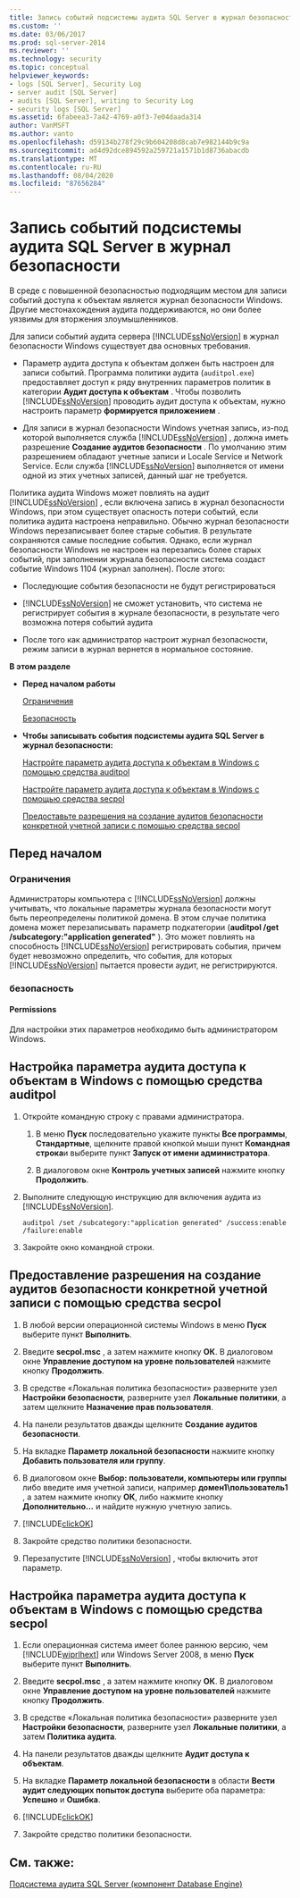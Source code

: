 ```yaml
---
title: Запись событий подсистемы аудита SQL Server в журнал безопасности | Документация Майкрософт
ms.custom: ''
ms.date: 03/06/2017
ms.prod: sql-server-2014
ms.reviewer: ''
ms.technology: security
ms.topic: conceptual
helpviewer_keywords:
- logs [SQL Server], Security Log
- server audit [SQL Server]
- audits [SQL Server], writing to Security Log
- security logs [SQL Server]
ms.assetid: 6fabeea3-7a42-4769-a0f3-7e04daada314
author: VanMSFT
ms.author: vanto
ms.openlocfilehash: d59134b278f29c9b604208d8cab7e982144b9c9a
ms.sourcegitcommit: ad4d92dce894592a259721a1571b1d8736abacdb
ms.translationtype: MT
ms.contentlocale: ru-RU
ms.lasthandoff: 08/04/2020
ms.locfileid: "87656284"
---
```

# <a name="write-sql-server-audit-events-to-the-security-log"></a>Запись событий подсистемы аудита SQL Server в журнал безопасности
  В среде с повышенной безопасностью подходящим местом для записи событий доступа к объектам является журнал безопасности Windows. Другие местонахождения аудита поддерживаются, но они более уязвимы для вторжения злоумышленников.  
  
 Для записи событий аудита сервера [!INCLUDE[ssNoVersion](../../../includes/ssnoversion-md.md)] в журнал безопасности Windows существует два основных требования.  
  
-   Параметр аудита доступа к объектам должен быть настроен для записи событий. Программа политики аудита (`auditpol.exe`) предоставляет доступ к ряду внутренних параметров политик в категории **Аудит доступа к объектам** . Чтобы позволить [!INCLUDE[ssNoVersion](../../../includes/ssnoversion-md.md)] проводить аудит доступа к объектам, нужно настроить параметр **формируется приложением** .  
  
-   Для записи в журнал безопасности Windows учетная запись, из-под которой выполняется служба [!INCLUDE[ssNoVersion](../../../includes/ssnoversion-md.md)] , должна иметь разрешение **Создание аудитов безопасности** . По умолчанию этим разрешением обладают учетные записи и Locale Service и Network Service. Если служба [!INCLUDE[ssNoVersion](../../../includes/ssnoversion-md.md)] выполняется от имени одной из этих учетных записей, данный шаг не требуется.  
  
 Политика аудита Windows может повлиять на аудит [!INCLUDE[ssNoVersion](../../../includes/ssnoversion-md.md)] , если включена запись в журнал безопасности Windows, при этом существует опасность потери событий, если политика аудита настроена неправильно. Обычно журнал безопасности Windows перезаписывает более старые события. В результате сохраняются самые последние события. Однако, если журнал безопасности Windows не настроен на перезапись более старых событий, при заполнении журнала безопасности система создаст событие Windows 1104 (журнал заполнен). После этого:  
  
-   Последующие события безопасности не будут регистрироваться  
  
-   [!INCLUDE[ssNoVersion](../../../includes/ssnoversion-md.md)] не сможет установить, что система не регистрирует события в журнале безопасности, в результате чего возможна потеря событий аудита  
  
-   После того как администратор настроит журнал безопасности, режим записи в журнал вернется в нормальное состояние.  
  
 **В этом разделе**  
  
-   **Перед началом работы**  
  
     [Ограничения](#Restrictions)  
  
     [Безопасность](#Security)  
  
-   **Чтобы записывать события подсистемы аудита SQL Server в журнал безопасности:**  
  
     [Настройте параметр аудита доступа к объектам в Windows с помощью средства auditpol](#auditpolAccess)  
  
     [Настройте параметр аудита доступа к объектам в Windows с помощью средства secpol](#secpolAccess)  
  
     [Предоставьте разрешения на создание аудитов безопасности конкретной учетной записи с помощью средства secpol](#secpolPermission)  
  
##  <a name="before-you-begin"></a><a name="BeforeYouBegin"></a> Перед началом  
  
###  <a name="limitations-and-restrictions"></a><a name="Restrictions"></a> Ограничения  
 Администраторы компьютера с [!INCLUDE[ssNoVersion](../../../includes/ssnoversion-md.md)] должны учитывать, что локальные параметры журнала безопасности могут быть переопределены политикой домена. В этом случае политика домена может перезаписывать параметр подкатегории (**auditpol /get /subcategory:"application generated"** ). Это может повлиять на способность [!INCLUDE[ssNoVersion](../../../includes/ssnoversion-md.md)] регистрировать события, причем будет невозможно определить, что события, для которых [!INCLUDE[ssNoVersion](../../../includes/ssnoversion-md.md)] пытается провести аудит, не регистрируются.  
  
###  <a name="security"></a><a name="Security"></a> безопасность  
  
####  <a name="permissions"></a><a name="Permissions"></a> Permissions  
 Для настройки этих параметров необходимо быть администратором Windows.  
  
##  <a name="to-configure-the-audit-object-access-setting-in-windows-using-auditpol"></a><a name="auditpolAccess"></a> Настройка параметра аудита доступа к объектам в Windows с помощью средства auditpol  
  
1.  Откройте командную строку с правами администратора.  
  
    1.  В меню **Пуск** последовательно укажите пункты **Все программы**, **Стандартные**, щелкните правой кнопкой мыши пункт **Командная строка**и выберите пункт **Запуск от имени администратора**.  
  
    2.  В диалоговом окне **Контроль учетных записей** нажмите кнопку **Продолжить**.  
  
2.  Выполните следующую инструкцию для включения аудита из [!INCLUDE[ssNoVersion](../../../includes/ssnoversion-md.md)].  
  
    ```  
    auditpol /set /subcategory:"application generated" /success:enable /failure:enable  
    ```  
  
3.  Закройте окно командной строки.  
  
##  <a name="to-grant-the-generate-security-audits-permission-to-an-account-using-secpol"></a><a name="secpolAccess"></a> Предоставление разрешения на создание аудитов безопасности конкретной учетной записи с помощью средства secpol  
  
1.  В любой версии операционной системы Windows в меню **Пуск** выберите пункт **Выполнить**.  
  
2.  Введите **secpol.msc** , а затем нажмите кнопку **ОК**. В диалоговом окне **Управление доступом на уровне пользователей** нажмите кнопку **Продолжить**.  
  
3.  В средстве «Локальная политика безопасности» разверните узел **Настройки безопасности**, разверните узел **Локальные политики**, а затем щелкните **Назначение прав пользователя**.  
  
4.  На панели результатов дважды щелкните **Создание аудитов безопасности**.  
  
5.  На вкладке **Параметр локальной безопасности** нажмите кнопку **Добавить пользователя или группу**.  
  
6.  В диалоговом окне **Выбор: пользователи, компьютеры или группы** либо введите имя учетной записи, например **домен1\пользователь1** , а затем нажмите кнопку **ОК**, либо нажмите кнопку **Дополнительно...** и найдите нужную учетную запись.  
  
7.  [!INCLUDE[clickOK](../../../includes/clickok-md.md)]  
  
8.  Закройте средство политики безопасности.  
  
9. Перезапустите [!INCLUDE[ssNoVersion](../../../includes/ssnoversion-md.md)] , чтобы включить этот параметр.  
  
##  <a name="to-configure-the-audit-object-access-setting-in-windows-using-secpol"></a><a name="secpolPermission"></a> Настройка параметра аудита доступа к объектам в Windows с помощью средства secpol  
  
1.  Если операционная система имеет более раннюю версию, чем [!INCLUDE[wiprlhext](../../../includes/wiprlhext-md.md)] или Windows Server 2008, в меню **Пуск** выберите пункт **Выполнить**.  
  
2.  Введите **secpol.msc** , а затем нажмите кнопку **ОК**. В диалоговом окне **Управление доступом на уровне пользователей** нажмите кнопку **Продолжить**.  
  
3.  В средстве «Локальная политика безопасности» разверните узел **Настройки безопасности**, разверните узел **Локальные политики**, а затем **Политика аудита**.  
  
4.  На панели результатов дважды щелкните **Аудит доступа к объектам**.  
  
5.  На вкладке **Параметр локальной безопасности** в области **Вести аудит следующих попыток доступа** выберите оба параметра: **Успешно** и **Ошибка**.  
  
6.  [!INCLUDE[clickOK](../../../includes/clickok-md.md)]  
  
7.  Закройте средство политики безопасности.  
  
## <a name="see-also"></a>См. также:  
 [Подсистема аудита SQL Server (компонент Database Engine)](sql-server-audit-database-engine.md)  
  
  
